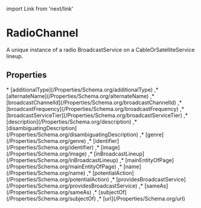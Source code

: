 import Link from 'next/link'

# RadioChannel

A unique instance of a radio BroadcastService on a CableOrSatelliteService lineup.

## Properties

<Grid>
* [additionalType](/Properties/Schema.org/additionalType)
,* [alternateName](/Properties/Schema.org/alternateName)
,* [broadcastChannelId](/Properties/Schema.org/broadcastChannelId)
,* [broadcastFrequency](/Properties/Schema.org/broadcastFrequency)
,* [broadcastServiceTier](/Properties/Schema.org/broadcastServiceTier)
,* [description](/Properties/Schema.org/description)
,* [disambiguatingDescription](/Properties/Schema.org/disambiguatingDescription)
,* [genre](/Properties/Schema.org/genre)
,* [identifier](/Properties/Schema.org/identifier)
,* [image](/Properties/Schema.org/image)
,* [inBroadcastLineup](/Properties/Schema.org/inBroadcastLineup)
,* [mainEntityOfPage](/Properties/Schema.org/mainEntityOfPage)
,* [name](/Properties/Schema.org/name)
,* [potentialAction](/Properties/Schema.org/potentialAction)
,* [providesBroadcastService](/Properties/Schema.org/providesBroadcastService)
,* [sameAs](/Properties/Schema.org/sameAs)
,* [subjectOf](/Properties/Schema.org/subjectOf)
,* [url](/Properties/Schema.org/url)

</Grid>

